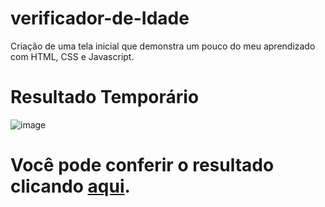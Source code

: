 # verificador-de-Idade
Criação de uma tela inicial que demonstra um pouco do meu aprendizado com HTML, CSS e Javascript.

# Resultado Temporário
![image](https://user-images.githubusercontent.com/69223907/209717481-b2fce464-2481-41e1-b225-ac4bde62e087.png)

# Você pode conferir o resultado clicando <a href="https://carlos-daniel-ss.github.io/verificador-de-Idade/" target="_blank">aqui</a>.
